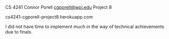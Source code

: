 CS 4241
Connor Porell
cgporell@wpi.edu
Project 8

cs4241-cgporell-project8.herokuapp.com

I did not have time to implement much in the way of technical achievements due to finals.
